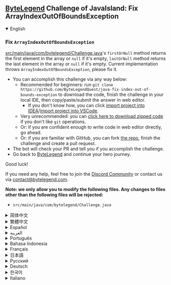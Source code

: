 ## [ByteLegend](https://bytelegend.com) Challenge of JavaIsland: Fix ArrayIndexOutOfBoundsException

<details open='true'>
<summary>English</summary>

### Fix `ArrayIndexOutOfBoundsException`

[src/main/java/com/bytelegend/Challenge.java](https://github.com/ByteLegendQuest/java-fix-index-out-of-bounds-exception/blob/main/src/main/java/com/bytelegend/Challenge.java)'s `firstOrNull` method returns the first element in the array or
`null` if it's empty, `lastOrNull` method returns the last element in the array or `null`
if it's empty. Current implementation throws `ArrayIndexOutOfBoundsException`, please fix it.

- You can accomplish this challenge via any way below:
  - Recommended for beginners: run `git clone https://github.com/ByteLegendQuest/java-fix-index-out-of-bounds-exception` to download the code,
    finish the challenge in your local IDE, then copy/paste/submit the answer in web editor.
    - If you don't know how, you can click [import project into IDEA](https://github.com/ByteLegendQuest/java-fix-index-out-of-bounds-exception/blob/main/docs/en/clone-and-import.md)/[import project into VSCode](https://github.com/ByteLegendQuest/java-fix-index-out-of-bounds-exception/blob/main/docs/en/clone-and-import-vscode.md).
  - Very unrecommended: you can [click here to download zipped code](https://codeload.github.com/ByteLegendQuest/java-fix-index-out-of-bounds-exception/zip/refs/heads/main) if you don't like `git` operations.
  - Or: if you are confident enough to write code in web editor directly, go ahead.
  - Or: if you are familiar with GitHub, you can fork [the repo](https://github.com/ByteLegendQuest/java-fix-index-out-of-bounds-exception), finish the challenge and create a pull request.
- The bot will check your PR and tell you if you accomplish the challenge.
- Go back to [ByteLegend](https://bytelegend.com) and continue your hero journey.

Good luck!

If you need any help, feel free to join the [Discord Community](https://discord.gg/35RreUUGWt) or contact us via [contact@bytelegend.com](mailto:contact@bytelegend.com).

**Note: we only allow you to modify the following files.
Any changes to files other than the following files will be rejected:**

- `src/main/java/com/bytelegend/Challenge.java`

</details>

<details>
<summary>简体中文</summary>

### 修复`ArrayIndexOutOfBoundsException`

[src/main/java/com/bytelegend/Challenge.java](https://github.com/ByteLegendQuest/java-fix-index-out-of-bounds-exception/blob/main/src/main/java/com/bytelegend/Challenge.java)中的`firstOrNull`方法返回数组的第一个元素，若数组为空，则返回`null`。
`lastOrNull`方法返回数组的最后一个元素，若数组为空，则返回`null`。
现在的实现会抛出`ArrayIndexOutOfBoundsException`，请修复之。

- 你可以使用以下任意一种方法完成挑战：
  - 初学者推荐：运行`git clone https://git.bytelegend.com/ByteLegendQuest/java-fix-index-out-of-bounds-exception`将代码下载到本地，在本地使用IDE调试完成后复制到网页编辑器里提交。
    - 如果你不知道怎么做，可以点击[导入IDEA](https://github.com/ByteLegendQuest/java-fix-index-out-of-bounds-exception/blob/main/docs/zh_hans/clone-and-import.md)/[导入VSCode](https://github.com/ByteLegendQuest/java-fix-index-out-of-bounds-exception/blob/main/docs/zh_hans/clone-and-import-vscode.md)。
  - 非常不推荐：如果你实在不喜欢`git`命令行操作，你可以[点击这里直接下载打包好的代码](https://ghcodeload.bytelegend.com/ByteLegendQuest/java-fix-index-out-of-bounds-exception/zip/refs/heads/main)。
  - 或者：如果你非常自信不需要下载代码到本地调试，可以使用网页编辑器直接提交。
  - 或者：如果你对GitHub非常熟悉，你可以fork[这个仓库](https://github.com/ByteLegendQuest/java-fix-index-out-of-bounds-exception)、完成挑战后，创建一个Pull Request。
- 机器人将会检查你的答案，告诉你你是否通过了挑战。
- 回到[字节传说](https://bytelegend.com)，然后继续你的英雄旅程。

祝你好运！

如果你需要任何帮助，欢迎加入官方玩家QQ群（在[首页](https://bytelegend.com)右下角的`联系 & 关于`菜单里可以找到入群方式）或者[Discord社区](https://discord.gg/PvmqK3hF)，或email至[contact@bytelegend.com](mailto:contact@bytelegend.com)。

**注意：我们只允许您修改以下文件，任何对其他文件的修改都会被拒绝：**

- `src/main/java/com/bytelegend/Challenge.java`

</details>

<details>
<summary>繁體中文</summary>

### 修復`ArrayIndexOutOfBoundsException`

[src/main/java/com/bytelegend/Challenge.java](https://github.com/ByteLegendQuest/java-fix-index-out-of-bounds-exception/blob/main/src/main/java/com/bytelegend/Challenge.java)的`firstOrNull`方法返回數組中的第一個元素，如果為空則返回`null` ， `lastOrNull`方法返回數組中的最後一個元素，如果為空則返回`null` 。當前實現拋出`ArrayIndexOutOfBoundsException` ，請修復它。

-   您可以通過以下任何方式完成此挑戰：
    -   推薦給初學者：運行`git clone https://github.com/ByteLegendQuest/java-fix-index-out-of-bounds-exception`下載代碼，在本地 IDE 中完成挑戰，然後復制/粘貼/提交在網頁編輯器中回答。
        -   如果你不知道怎麼做，你可以點擊[import project into IDEA](https://github.com/ByteLegendQuest/java-fix-index-out-of-bounds-exception/blob/main/docs/en/clone-and-import.md) / [import project into VSCode](https://github.com/ByteLegendQuest/java-fix-index-out-of-bounds-exception/blob/main/docs/en/clone-and-import-vscode.md) 。
    -   非常不推薦：如果你不喜歡`git`操作，可以[點擊這裡下載壓縮代碼](https://codeload.github.com/ByteLegendQuest/java-fix-index-out-of-bounds-exception/zip/refs/heads/main)。
    -   或者：如果您有足夠的信心直接在 Web 編輯器中編寫代碼，請繼續。
    -   或者：如果你熟悉 GitHub，你可以 fork[倉庫](https://github.com/ByteLegendQuest/java-fix-index-out-of-bounds-exception)，完成挑戰並創建一個拉取請求。
-   機器人會檢查你的 PR 並告訴你是否完成了挑戰。
-   回到[ByteLegend](https://bytelegend.com)繼續你的英雄之旅。

祝你好運！

如果您需要任何幫助，請隨時加入[Discord 社區](https://discord.gg/35RreUUGWt)或通過[contact@bytelegend.com](mailto:contact@bytelegend.com)聯繫我們。

**注意：我們只允許您修改以下文件。對以下文件以外的文件的任何更改都將被拒絕：**

-   `src/main/java/com/bytelegend/Challenge.java`
</details>

<details>
<summary>Español</summary>

### Arreglar `ArrayIndexOutOfBoundsException`

[src/main/java/com/bytelegend/Challenge.java](https://github.com/ByteLegendQuest/java-fix-index-out-of-bounds-exception/blob/main/src/main/java/com/bytelegend/Challenge.java) El método `firstOrNull` devuelve el primer elemento de la matriz o `null` si está vacío, el método `lastOrNull` devuelve el último elemento de la matriz o `null` si está vacío. La implementación actual arroja `ArrayIndexOutOfBoundsException` , corríjala.

-   Puede lograr este desafío de cualquier manera a continuación:
    -   Recomendado para principiantes: ejecute `git clone https://github.com/ByteLegendQuest/java-fix-index-out-of-bounds-exception` para descargar el código, finalice el desafío en su IDE local, luego copie/pegue/envíe el respuesta en el editor web.
        -   Si no sabe cómo hacerlo, puede hacer clic en [importar proyecto a IDEA](https://github.com/ByteLegendQuest/java-fix-index-out-of-bounds-exception/blob/main/docs/en/clone-and-import.md) / [importar proyecto a VSCode](https://github.com/ByteLegendQuest/java-fix-index-out-of-bounds-exception/blob/main/docs/en/clone-and-import-vscode.md) .
    -   Muy poco recomendado: puede [hacer clic aquí para descargar el código comprimido](https://codeload.github.com/ByteLegendQuest/java-fix-index-out-of-bounds-exception/zip/refs/heads/main) si no le gustan las operaciones de `git` .
    -   O: si tiene la confianza suficiente para escribir código en el editor web directamente, adelante.
    -   O: si está familiarizado con GitHub, puede bifurcar[el repositorio](https://github.com/ByteLegendQuest/java-fix-index-out-of-bounds-exception) , finalizar el desafío y crear una solicitud de extracción.
-   El bot verificará tu PR y te dirá si logras el desafío.
-   Regrese a [ByteLegend](https://bytelegend.com) y continúe su viaje de héroe.

¡Buena suerte!

Si necesita ayuda, no dude en unirse a la [comunidad de Discord](https://discord.gg/35RreUUGWt) o contáctenos a través de [contact@bytelegend.com](mailto:contact@bytelegend.com) .

**Nota: solo le permitimos modificar los siguientes archivos. Cualquier cambio en los archivos que no sean los siguientes archivos será rechazado:**

-   `src/main/java/com/bytelegend/Challenge.java`
</details>

<details>
<summary>العربية</summary>

### إصلاح `ArrayIndexOutOfBoundsException`

يقوم أسلوب [src / main / java / com / bytelegend / Challenge.java](https://github.com/ByteLegendQuest/java-fix-index-out-of-bounds-exception/blob/main/src/main/java/com/bytelegend/Challenge.java) 's `firstOrNull` بإرجاع العنصر الأول في المصفوفة أو `null` إذا كان فارغًا ، `lastOrNull` العنصر الأخير في المصفوفة أو يكون `null` إذا كان فارغًا. يطرح التنفيذ الحالي `ArrayIndexOutOfBoundsException` ، يرجى إصلاحه.

-   يمكنك إنجاز هذا التحدي بأي طريقة أدناه:
    -   موصى به للمبتدئين: قم بتشغيل `git clone https://github.com/ByteLegendQuest/java-fix-index-out-of-bounds-exception` لتنزيل الكود ، وإنهاء التحدي في IDE المحلي الخاص بك ، ثم نسخ / لصق / إرسال الإجابة في محرر الويب.
        -   إذا كنت لا تعرف كيف يمكنك النقر فوق [استيراد مشروع إلى IDEA](https://github.com/ByteLegendQuest/java-fix-index-out-of-bounds-exception/blob/main/docs/en/clone-and-import.md) / [استيراد مشروع إلى VSCode](https://github.com/ByteLegendQuest/java-fix-index-out-of-bounds-exception/blob/main/docs/en/clone-and-import-vscode.md) .
    -   غير موصى به على الإطلاق: يمكنك [النقر هنا لتنزيل رمز مضغوط](https://codeload.github.com/ByteLegendQuest/java-fix-index-out-of-bounds-exception/zip/refs/heads/main) إذا كنت لا تحب عمليات `git` .
    -   أو: إذا كنت واثقًا بدرجة كافية لكتابة التعليمات البرمجية في محرر الويب مباشرةً ، فابدأ.
    -   أو: إذا كنت معتادًا على GitHub ، فيمكنك تفرع[الريبو](https://github.com/ByteLegendQuest/java-fix-index-out-of-bounds-exception) وإنهاء التحدي وإنشاء طلب سحب.
-   سيتحقق الروبوت من العلاقات العامة الخاصة بك ويخبرك إذا أنجزت التحدي.
-   ارجع إلى [ByteLegend وتابع](https://bytelegend.com) رحلة بطلك.

حظ سعيد!

إذا كنت بحاجة إلى أي مساعدة ، فلا تتردد في الانضمام إلى [مجتمع Discord](https://discord.gg/35RreUUGWt) أو الاتصال بنا عبر [contact@bytelegend.com](mailto:contact@bytelegend.com) .

**ملاحظة: نسمح لك فقط بتعديل الملفات التالية. سيتم رفض أي تغييرات يتم إجراؤها على الملفات بخلاف الملفات التالية:**

-   `src/main/java/com/bytelegend/Challenge.java`
</details>

<details>
<summary>Português</summary>

### Corrigir `ArrayIndexOutOfBoundsException`

O método `firstOrNull` de [src/main/java/com/bytelegend/Challenge.java](https://github.com/ByteLegendQuest/java-fix-index-out-of-bounds-exception/blob/main/src/main/java/com/bytelegend/Challenge.java) retorna o primeiro elemento do array ou `null` se estiver vazio, o método `lastOrNull` retorna o último elemento do array ou `null` se estiver vazio. A implementação atual lança `ArrayIndexOutOfBoundsException` , corrija-o.

-   Você pode realizar este desafio de qualquer maneira abaixo:
    -   Recomendado para iniciantes: execute `git clone https://github.com/ByteLegendQuest/java-fix-index-out-of-bounds-exception` para baixar o código, termine o desafio em seu IDE local e copie/cole/envie o responda no editor web.
        -   Se você não sabe como, você pode clicar em [import project into IDEA](https://github.com/ByteLegendQuest/java-fix-index-out-of-bounds-exception/blob/main/docs/en/clone-and-import.md) / [import project into VSCode](https://github.com/ByteLegendQuest/java-fix-index-out-of-bounds-exception/blob/main/docs/en/clone-and-import-vscode.md) .
    -   Muito não recomendado: você pode [clicar aqui para baixar o código zipado](https://codeload.github.com/ByteLegendQuest/java-fix-index-out-of-bounds-exception/zip/refs/heads/main) se não gostar das operações do `git` .
    -   Ou: se você estiver confiante o suficiente para escrever código diretamente no editor da web, vá em frente.
    -   Ou: se você estiver familiarizado com o GitHub, você pode bifurcar[o repo](https://github.com/ByteLegendQuest/java-fix-index-out-of-bounds-exception) , finalizar o desafio e criar um pull request.
-   O bot verificará seu PR e informará se você cumprir o desafio.
-   Volte para [ByteLegend](https://bytelegend.com) e continue sua jornada de herói.

Boa sorte!

Se precisar de ajuda, sinta-se à vontade para se juntar à [Comunidade Discord](https://discord.gg/35RreUUGWt) ou entre em contato conosco via [contact@bytelegend.com](mailto:contact@bytelegend.com) .

**Nota: só permitimos que você modifique os seguintes arquivos. Quaisquer alterações em arquivos que não sejam os arquivos a seguir serão rejeitadas:**

-   `src/main/java/com/bytelegend/Challenge.java`
</details>

<details>
<summary>Bahasa Indonesia</summary>

### Perbaiki `ArrayIndexOutOfBoundsException`

[src/main/Java/com/bytelegend/Challenge.java](https://github.com/ByteLegendQuest/java-fix-index-out-of-bounds-exception/blob/main/src/main/java/com/bytelegend/Challenge.java) metode `firstOrNull` mengembalikan elemen pertama dalam array atau `null` jika kosong, metode `lastOrNull` mengembalikan elemen terakhir dalam array atau `null` jika kosong. Implementasi saat ini melempar `ArrayIndexOutOfBoundsException` , tolong perbaiki.

-   Anda dapat menyelesaikan tantangan ini melalui cara apa pun di bawah ini:
    -   Direkomendasikan untuk pemula: jalankan `git clone https://github.com/ByteLegendQuest/java-fix-index-out-of-bounds-exception` untuk mengunduh kode, selesaikan tantangan di IDE lokal Anda, lalu salin/tempel/kirim jawab di editor web.
        -   Jika Anda tidak tahu caranya, Anda bisa mengklik [import project into IDEA](https://github.com/ByteLegendQuest/java-fix-index-out-of-bounds-exception/blob/main/docs/en/clone-and-import.md) / [import project into VSCode](https://github.com/ByteLegendQuest/java-fix-index-out-of-bounds-exception/blob/main/docs/en/clone-and-import-vscode.md) .
    -   Sangat tidak direkomendasikan: Anda dapat [mengklik di sini untuk mengunduh kode zip](https://codeload.github.com/ByteLegendQuest/java-fix-index-out-of-bounds-exception/zip/refs/heads/main) jika Anda tidak menyukai operasi `git` .
    -   Atau: jika Anda cukup percaya diri untuk menulis kode di editor web secara langsung, silakan.
    -   Atau: jika Anda terbiasa dengan GitHub, Anda dapat melakukan fork[repo](https://github.com/ByteLegendQuest/java-fix-index-out-of-bounds-exception) , menyelesaikan tantangan, dan membuat permintaan tarik.
-   Bot akan memeriksa PR Anda dan memberi tahu Anda jika Anda menyelesaikan tantangan.
-   Kembali ke [ByteLegend](https://bytelegend.com) dan lanjutkan perjalanan pahlawan Anda.

Semoga beruntung!

Jika Anda memerlukan bantuan, jangan ragu untuk bergabung dengan [Komunitas Discord](https://discord.gg/35RreUUGWt) atau hubungi kami melalui [contact@bytelegend.com](mailto:contact@bytelegend.com) .

**Catatan: kami hanya mengizinkan Anda untuk mengubah file berikut. Setiap perubahan pada file selain file berikut akan ditolak:**

-   `src/main/java/com/bytelegend/Challenge.java`
</details>

<details>
<summary>Français</summary>

### Correction `ArrayIndexOutOfBoundsException`

La méthode `firstOrNull` de [src/main/java/com/bytelegend/Challenge.java](https://github.com/ByteLegendQuest/java-fix-index-out-of-bounds-exception/blob/main/src/main/java/com/bytelegend/Challenge.java) renvoie le premier élément du tableau ou `null` s'il est vide, la méthode `lastOrNull` renvoie le dernier élément du tableau ou `null` s'il est vide. L'implémentation actuelle lève `ArrayIndexOutOfBoundsException` , veuillez le corriger.

-   Vous pouvez accomplir ce défi de n'importe quelle manière ci-dessous:
    -   Recommandé pour les débutants : exécutez `git clone https://github.com/ByteLegendQuest/java-fix-index-out-of-bounds-exception` pour télécharger le code, terminez le défi dans votre IDE local, puis copiez/collez/soumettez le réponse dans l'éditeur Web.
        -   Si vous ne savez pas comment, vous pouvez cliquer sur [importer le projet dans IDEA](https://github.com/ByteLegendQuest/java-fix-index-out-of-bounds-exception/blob/main/docs/en/clone-and-import.md) / [importer le projet dans VSCode](https://github.com/ByteLegendQuest/java-fix-index-out-of-bounds-exception/blob/main/docs/en/clone-and-import-vscode.md) .
    -   Très déconseillé : vous pouvez [cliquer ici pour télécharger le code compressé](https://codeload.github.com/ByteLegendQuest/java-fix-index-out-of-bounds-exception/zip/refs/heads/main) si vous n'aimez pas les opérations `git` .
    -   Ou : si vous êtes suffisamment confiant pour écrire du code directement dans l'éditeur Web, continuez.
    -   Ou : si vous êtes familier avec GitHub, vous pouvez forker[le dépôt](https://github.com/ByteLegendQuest/java-fix-index-out-of-bounds-exception) , terminer le défi et créer une demande d'extraction.
-   Le bot vérifiera votre PR et vous dira si vous accomplissez le défi.
-   Retournez à [ByteLegend](https://bytelegend.com) et continuez votre voyage de héros.

Bonne chance!

Si vous avez besoin d'aide, n'hésitez pas à rejoindre la [communauté Discord](https://discord.gg/35RreUUGWt) ou à nous contacter via [contact@bytelegend.com](mailto:contact@bytelegend.com) .

**Remarque : nous vous autorisons uniquement à modifier les fichiers suivants. Toute modification de fichiers autres que les fichiers suivants sera rejetée :**

-   `src/main/java/com/bytelegend/Challenge.java`
</details>

<details>
<summary>日本語</summary>

### `ArrayIndexOutOfBoundsException`を修正

[src / main / java / com / bytelegend / Challenge.java](https://github.com/ByteLegendQuest/java-fix-index-out-of-bounds-exception/blob/main/src/main/java/com/bytelegend/Challenge.java)の`firstOrNull`メソッドは、配列の最初の要素を返すか、空の場合は`null`を返します`lastOrNull`メソッドは、配列の最後の要素を返します。空の場合は`null`を返します。現在の実装では`ArrayIndexOutOfBoundsException`がスローされます。修正してください。

-   この課題は、以下のいずれかの方法で達成できます。
    -   初心者に推奨： `git clone https://github.com/ByteLegendQuest/java-fix-index-out-of-bounds-exception`を実行してコードをダウンロードし、ローカルIDEでチャレンジを終了してから、コピー/貼り付け/送信します。 Webエディタで答えます。
        -   方法がわからない場合は、\[ [プロジェクトをIDEAにインポート](https://github.com/ByteLegendQuest/java-fix-index-out-of-bounds-exception/blob/main/docs/en/clone-and-import.md)\]/\[ [プロジェクトをVSCodeにインポート](https://github.com/ByteLegendQuest/java-fix-index-out-of-bounds-exception/blob/main/docs/en/clone-and-import-vscode.md)\]をクリックできます。
    -   非常に推奨されていません`git`操作が気に入らない場合は、 [ここをクリックしてzipコードをダウンロード](https://codeload.github.com/ByteLegendQuest/java-fix-index-out-of-bounds-exception/zip/refs/heads/main)できます。
    -   または：Webエディターで直接コードを記述できる自信がある場合は、先に進んでください。
    -   または：GitHubに精通している場合は[、リポジトリ](https://github.com/ByteLegendQuest/java-fix-index-out-of-bounds-exception)をフォークしてチャレンジを終了し、プルリクエストを作成できます。
-   ボットはPRをチェックし、チャレンジを達成したかどうかを通知します。
-   [ByteLegend](https://bytelegend.com)に戻り、ヒーローの旅を続けてください。

幸運を！

ヘルプが必要な場合は、 [Discordコミュニティ](https://discord.gg/35RreUUGWt)に参加するか、contact [@bytelegend.com](mailto:contact@bytelegend.com)からお問い合わせください。

**注：変更できるのは次のファイルのみです。次のファイル以外のファイルへの変更は拒否されます。**

-   `src/main/java/com/bytelegend/Challenge.java`
</details>

<details>
<summary>Русский</summary>

### Исправить `ArrayIndexOutOfBoundsException`

Метод `firstOrNull` [src/main/java/com/bytelegend/Challenge.java](https://github.com/ByteLegendQuest/java-fix-index-out-of-bounds-exception/blob/main/src/main/java/com/bytelegend/Challenge.java) возвращает первый элемент массива или `null` , если он пуст, метод `lastOrNull` возвращает последний элемент массива или `null` , если он пуст. Текущая реализация выдает `ArrayIndexOutOfBoundsException` , исправьте это.

-   Вы можете выполнить эту задачу любым способом, указанным ниже:
    -   Рекомендуется для начинающих: запустите `git clone https://github.com/ByteLegendQuest/java-fix-index-out-of-bounds-exception` , чтобы загрузить код, выполните задание в локальной среде IDE, затем скопируйте/вставьте/отправьте ответ в веб-редакторе.
        -   Если вы не знаете как, вы можете нажать [импортировать проект в IDEA](https://github.com/ByteLegendQuest/java-fix-index-out-of-bounds-exception/blob/main/docs/en/clone-and-import.md) / [импортировать проект в VSCode](https://github.com/ByteLegendQuest/java-fix-index-out-of-bounds-exception/blob/main/docs/en/clone-and-import-vscode.md) .
    -   Крайне не рекомендуется: вы можете [нажать здесь, чтобы загрузить заархивированный код](https://codeload.github.com/ByteLegendQuest/java-fix-index-out-of-bounds-exception/zip/refs/heads/main) , если вам не нравятся операции `git` .
    -   Или: если вы достаточно уверены, чтобы писать код напрямую в веб-редакторе, вперед.
    -   Или: если вы знакомы с GitHub, вы можете разветвить[репозиторий](https://github.com/ByteLegendQuest/java-fix-index-out-of-bounds-exception) , выполнить задание и создать запрос на включение.
-   Бот проверит ваш PR и сообщит, выполнили ли вы задание.
-   Вернитесь в [ByteLegend](https://bytelegend.com) и продолжайте свое героическое путешествие.

Удачи!

Если вам нужна помощь, присоединяйтесь к [сообществу Discord](https://discord.gg/35RreUUGWt) или свяжитесь с нами по [адресу contact@bytelegend.com](mailto:contact@bytelegend.com) .

**Примечание: мы разрешаем вам изменять только следующие файлы. Любые изменения в файлах, кроме следующих файлов, будут отклонены:**

-   `src/main/java/com/bytelegend/Challenge.java`
</details>

<details>
<summary>Deutsch</summary>

### `ArrayIndexOutOfBoundsException`

Die Methode `firstOrNull` [von src/main/java/com/bytelegend/Challenge.java](https://github.com/ByteLegendQuest/java-fix-index-out-of-bounds-exception/blob/main/src/main/java/com/bytelegend/Challenge.java) gibt das erste Element im Array zurück oder `null` , wenn es leer ist, die Methode `lastOrNull` gibt das letzte Element im Array zurück oder `null` , wenn es leer ist. Aktuelle Implementierung `ArrayIndexOutOfBoundsException` , bitte beheben Sie es.

-   Sie können diese Herausforderung auf eine der folgenden Arten meistern:
    -   Empfohlen für Anfänger: Führen Sie `git clone https://github.com/ByteLegendQuest/java-fix-index-out-of-bounds-exception` aus, um den Code herunterzuladen, beenden Sie die Challenge in Ihrer lokalen IDE und kopieren/fügen/senden Sie dann die Antwort im Webeditor.
        -   Wenn Sie nicht wissen wie, können Sie auf [Projekt in IDEA](https://github.com/ByteLegendQuest/java-fix-index-out-of-bounds-exception/blob/main/docs/en/clone-and-import.md) [importieren / Projekt in VSCode importieren klicken](https://github.com/ByteLegendQuest/java-fix-index-out-of-bounds-exception/blob/main/docs/en/clone-and-import-vscode.md) .
    -   Sehr nicht zu empfehlen: Sie können [hier klicken, um den gezippten Code herunterzuladen,](https://codeload.github.com/ByteLegendQuest/java-fix-index-out-of-bounds-exception/zip/refs/heads/main) wenn Sie `git` -Operationen nicht mögen.
    -   Oder: Wenn Sie sicher genug sind, Code direkt im Web-Editor zu schreiben, fahren Sie fort.
    -   Oder: Wenn Sie sich mit GitHub auskennen, können Sie[das Repo forken](https://github.com/ByteLegendQuest/java-fix-index-out-of-bounds-exception) , die Challenge beenden und einen Pull-Request erstellen.
-   Der Bot überprüft Ihre PR und teilt Ihnen mit, ob Sie die Herausforderung meistern.
-   Gehen Sie zurück zu [ByteLegend](https://bytelegend.com) und setzen Sie Ihre Heldenreise fort.

Viel Glück!

Wenn Sie Hilfe benötigen, können Sie sich gerne der [Discord Community](https://discord.gg/35RreUUGWt) anschließen oder uns über [contact@bytelegend.com kontaktieren](mailto:contact@bytelegend.com) .

**Hinweis: Wir erlauben Ihnen nur, die folgenden Dateien zu ändern. Alle Änderungen an anderen Dateien als den folgenden Dateien werden abgelehnt:**

-   `src/main/java/com/bytelegend/Challenge.java`
</details>

<details>
<summary>한국어</summary>

### `ArrayIndexOutOfBoundsException` 수정

[src/main/java/com/bytelegend/Challenge.java](https://github.com/ByteLegendQuest/java-fix-index-out-of-bounds-exception/blob/main/src/main/java/com/bytelegend/Challenge.java) 의 `firstOrNull` 메서드는 배열의 첫 번째 요소를 반환하거나 비어 있으면 `null` 을 반환하고, `lastOrNull` 메서드는 배열의 마지막 요소를 반환하거나 비어 있으면 `null` 을 반환합니다. 현재 구현에서 `ArrayIndexOutOfBoundsException` 이 발생합니다. 수정하십시오.

-   아래 방법을 통해 이 챌린지를 완료할 수 있습니다.
    -   초보자를 위한 권장 사항: `git clone https://github.com/ByteLegendQuest/java-fix-index-out-of-bounds-exception` 을 실행하여 코드를 다운로드하고 로컬 IDE에서 챌린지를 완료한 다음 복사/붙여넣기/제출 웹 편집기에서 대답하십시오.
        -   방법을 모르는 경우 [프로젝트를 IDEA로](https://github.com/ByteLegendQuest/java-fix-index-out-of-bounds-exception/blob/main/docs/en/clone-and-import.md) [가져오기 / 프로젝트를 VSCode로 가져](https://github.com/ByteLegendQuest/java-fix-index-out-of-bounds-exception/blob/main/docs/en/clone-and-import-vscode.md) 오기를 클릭할 수 있습니다.
    -   매우 권장하지 않음: `git` 작업이 마음에 들지 않으면 [여기를 클릭하여 압축 코드를 다운로드](https://codeload.github.com/ByteLegendQuest/java-fix-index-out-of-bounds-exception/zip/refs/heads/main) 할 수 있습니다.
    -   또는 웹 편집기에서 직접 코드를 작성할 만큼 자신이 있다면 계속 진행하십시오.
    -   또는 GitHub에 익숙하다면 리포지토리를 분기[하고](https://github.com/ByteLegendQuest/java-fix-index-out-of-bounds-exception) 챌린지를 완료하고 풀 요청을 생성할 수 있습니다.
-   봇은 PR을 확인하고 도전 과제를 달성했는지 알려줍니다.
-   [ByteLegend](https://bytelegend.com) 로 돌아가 영웅 여정을 계속하세요.

행운을 빕니다!

도움이 필요하면 언제든지 [Discord 커뮤니티](https://discord.gg/35RreUUGWt) 에 가입하거나 [contact@bytelegend.com](mailto:contact@bytelegend.com) 을 통해 문의하세요.

**참고: 다음 파일만 수정할 수 있습니다. 다음 파일 이외의 파일에 대한 변경 사항은 거부됩니다.**

-   `src/main/java/com/bytelegend/Challenge.java`
</details>

<details>
<summary>Italiano</summary>

### Correggi `ArrayIndexOutOfBoundsException`

Il metodo `firstOrNull` di [src/main/java/com/bytelegend/Challenge.java](https://github.com/ByteLegendQuest/java-fix-index-out-of-bounds-exception/blob/main/src/main/java/com/bytelegend/Challenge.java) restituisce il primo elemento nell'array o `null` se è vuoto, il metodo `lastOrNull` restituisce l'ultimo elemento nell'array o `null` se è vuoto. L'implementazione corrente genera `ArrayIndexOutOfBoundsException` , correggilo.

-   Puoi portare a termine questa sfida in qualsiasi modo di seguito:
    -   Consigliato per i principianti: esegui `git clone https://github.com/ByteLegendQuest/java-fix-index-out-of-bounds-exception` per scaricare il codice, completa la sfida nel tuo IDE locale, quindi copia/incolla/invia il risposta nell'editor web.
        -   Se non sai come fare, puoi fare clic su [importa progetto in IDEA](https://github.com/ByteLegendQuest/java-fix-index-out-of-bounds-exception/blob/main/docs/en/clone-and-import.md) / [importa progetto in VSCode](https://github.com/ByteLegendQuest/java-fix-index-out-of-bounds-exception/blob/main/docs/en/clone-and-import-vscode.md) .
    -   Molto sconsigliato: puoi fare [clic qui per scaricare il codice zippato](https://codeload.github.com/ByteLegendQuest/java-fix-index-out-of-bounds-exception/zip/refs/heads/main) se non ti piacciono le operazioni `git` .
    -   Oppure: se sei abbastanza sicuro da scrivere il codice direttamente nell'editor web, vai avanti.
    -   Oppure: se hai familiarità con GitHub, puoi eseguire il fork[del repository](https://github.com/ByteLegendQuest/java-fix-index-out-of-bounds-exception) , completare la sfida e creare una richiesta pull.
-   Il bot controllerà il tuo PR e ti dirà se hai superato la sfida.
-   Torna a [ByteLegend](https://bytelegend.com) e continua il tuo viaggio da eroe.

Buona fortuna!

Se hai bisogno di aiuto, non esitare a unirti alla [community di Discord](https://discord.gg/35RreUUGWt) o contattaci tramite [contact@bytelegend.com](mailto:contact@bytelegend.com) .

**Nota: ti permettiamo solo di modificare i seguenti file. Eventuali modifiche ai file diversi dai seguenti file verranno rifiutate:**

-   `src/main/java/com/bytelegend/Challenge.java`
</details>

